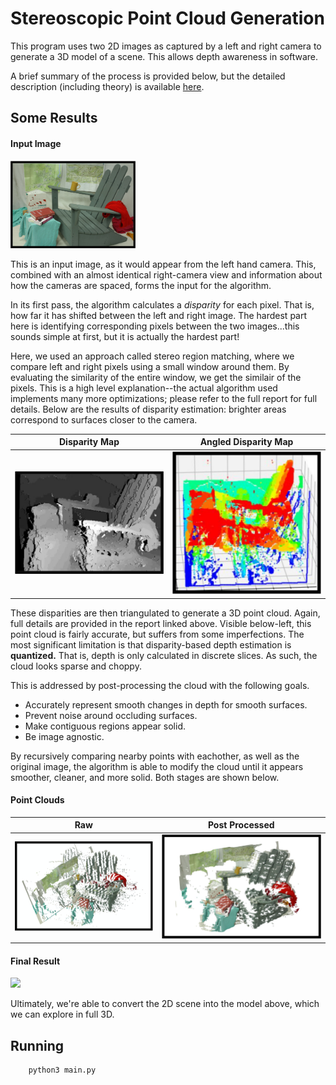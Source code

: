 # Stereoscopic Point Cloud Generation

This program uses two 2D images as captured by a left and right camera to generate a 3D model of a scene. This allows depth awareness in software.

A brief summary of the process is provided below, but the detailed description (including theory) is available <a href="./static/3D Depth Reconstruction from Stereo Images.pdf">here</a>.

## Some Results

<h4>Input Image</h4>
<img src="./static/source.png" width="200px" />

This is an input image, as it would appear from the left hand camera. This, combined with an almost identical right-camera view and information about how the cameras are spaced, forms the input for the algorithm.


In its first pass, the algorithm calculates a *disparity* for each pixel. That is, how far it has shifted between the left and right image. The hardest part here is identifying corresponding pixels between the two images...this sounds simple at first, but it is actually the hardest part! 

Here, we used an approach called stereo region matching, where we compare left and right pixels using a small window around them. By evaluating the similarity of the entire window, we get the similair of the pixels. This is a high level explanation--the actual algorithm used implements many more optimizations; please refer to the full report for full details. Below are the results of disparity estimation: brighter areas correspond to surfaces closer to the camera.

Disparity Map | Angled Disparity Map
:------------:|:--------------------:
![](./static/disparity.png)|![](./static/disparities-3d.png)

These disparities are then triangulated to generate a 3D point cloud. Again, full details are provided in the report linked above. Visible below-left, this point cloud is fairly accurate, but suffers from some imperfections. The most significant limitation is that disparity-based depth estimation is **quantized.** That is, depth is only calculated in discrete slices. As such, the cloud looks sparse and choppy.

This is addressed by post-processing the cloud with the following goals.

- Accurately represent smooth changes in depth for smooth surfaces.
- Prevent noise around occluding surfaces.
- Make contiguous regions appear solid.
- Be image agnostic.

 By recursively comparing nearby points with eachother, as well as the original image, the algorithm is able to modify the cloud until it appears smoother, cleaner, and more solid. Both stages are shown below. 



#### Point Clouds
Raw  | Post Processed
:------------:|:--------------------:
![](./static/cloud-raw.png)|![](./static/cloud-processed.png)


#### Final Result
![](./static/final.gif)

Ultimately, we're able to convert the 2D scene into the model above, which we can explore in full 3D. 

## Running

```bash
    python3 main.py
```
